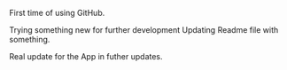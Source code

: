 First time of using GitHub.

Trying something new for further development
Updating Readme file with something.

Real update for the App in futher updates.
